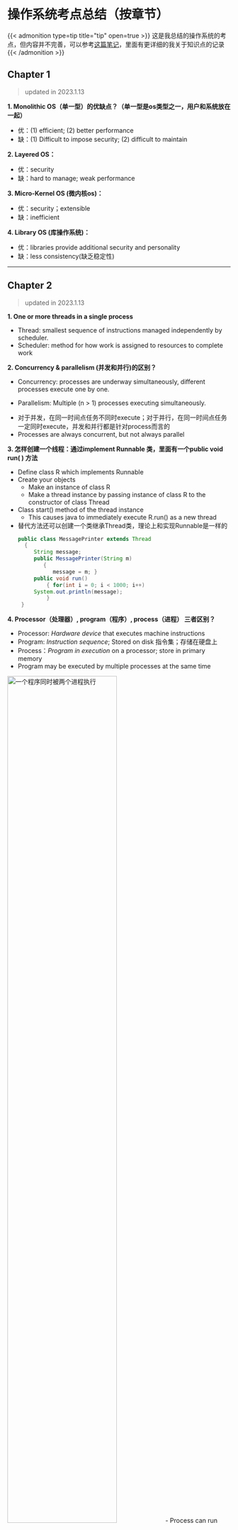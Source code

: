 # 操作系统考点总结（按章节）


{{< admonition type=tip title="tip" open=true >}}
这是我总结的操作系统的考点，但内容并不完善，可以参考[这篇笔记](https://jjlde7r0bk.feishu.cn/wiki/wikcnjqZ54DulF74jkJayfSN48d)，里面有更详细的我关于知识点的记录
{{< /admonition >}}

## Chapter 1
> updated in 2023.1.13

**1. Monolithic OS（单一型）的优缺点？（单一型是os类型之一，用户和系统放在一起）**
- 优：(1) efficient; (2) better performance
- 缺：(1) Difficult to impose security; (2) difficult to maintain
  
**2. Layered OS：**
- 优：security
- 缺：hard to manage; weak performance
  
**3. Micro-Kernel OS (微内核os)：**
- 优：security；extensible
- 缺：inefficient
  
**4. Library OS (库操作系统)：**
- 优：libraries provide additional security and personality
- 缺：less consistency(缺乏稳定性)

---

## Chapter 2
> updated in 2023.1.13

**1. One or more threads in a single process**
- Thread: smallest sequence of instructions managed independently by scheduler. 
- Scheduler: method for how work is assigned to resources to complete work

**2. Concurrency & parallelism (并发和并行)的区别？**
- Concurrency: processes are underway simultaneously, different processes execute one by one.

<!-- ![concurrency](2.png "concurrency") -->

- Parallelism: Multiple (n \> 1) processes executing simultaneously. 

<!-- <img src="1.png"  width = "15%" height = 25% alt = "parallelism"/> -->

<!-- ![parallelism](1.png "parallelism") 	 -->
- 对于并发，在同一时间点任务不同时execute；对于并行，在同一时间点任务一定同时execute，并发和并行都是针对process而言的
- Processes are always concurrent, but not always parallel


**3. 怎样创建一个线程：通过implement Runnable 类，里面有一个public void run( ) 方法**
- Define class R which implements Runnable
- Create your objects
	- Make an instance of class R 
	- Make a thread instance by passing instance of   class R to the constructor of class Thread
- Class start() method of the thread instance
	- This causes java to immediately execute R.run() as a new thread
- 替代方法还可以创建一个类继承Thread类，理论上和实现Runnable是一样的
	```java
	public class MessagePrinter extends Thread
	  { 
	     String message; 
	     public MessagePrinter(String m) 
	        { 
	           message = m; } 
	     public void run() 
	         { for(int i = 0; i < 1000; i++)    
	     System.out.println(message); 
	         }
	 }

	```

**4.  Processor（处理器）, program（程序）, process（进程） 三者区别？**
- Processor: _Hardware device_ that executes machine instructions
- Program: _Instruction sequence_; Stored on disk 指令集；存储在硬盘上
- Process：_Program in execution_ on a processor; store in primary memory
- Program may be executed by multiple processes at the same time
<img src="DraggedImage-2.png" width = 70% height = 70% alt = "一个程序同时被两个进程执行"/>
<!-- ![一个程序同时被两个进程执行](DraggedImage-2.png "一个程序同时被两个进程执行") -->
- Process can run multiple programs. (多个thread)
<img src="DraggedImage-3.png" width = 70% height = 60% alt = "一个进程同时执行多个程序"/>
<!-- ![一个进程同时执行多个程序](DraggedImage-3.png "一个进程同时执行多个程序") -->


**5. When do we not have to worry about concurrency?**
- no shared data or communication
- read only data


**6. When should we worry about concurrency? （并发带来坏的影响）**
- Threads access a shared resource without synchronization
- One or more threads modify the shared resource

---

## Chapter 3

> updated in 2023.1.13


**1. Moore’s Law: Number of transistors in dense(密集) integrated circuits doubles every 2 years.**

**2. 为什么要用并行？（两个原因）**
  - Moore’s Law(硬件): Number of transistors in dense(密集) integrated circuits doubles every 2 years.
  - Amdahl’s Law(软件)：Speed up is limited by the serial（程序串行） part of the program


**3. Definition of race condition**
- An error (e.g. a lost update) that occurs due to multiple processes ‘racing’ in an uncontrolled manner through a section of non-atomic code


**4. 什么是临界区（critical section）?**
  - Code section that accesses a shared resource.


**5. What is Mutual exclusion?**
- Only one thread can run within the critical section at any given time


**6. 建立临界区的4种方法？**
  - Lock: 
	- 设置两个状态held/not held，held表示有线程在critical section
	- acquire代表需要lock，release代表不需要lock
	![acuqire( ) and release( )](DraggedImage-4.png "acuqire( ) and release( )")
	- lock在java中通过synchronized语句实现，synchronized可以应用于任何的代码块
		```java
		public void synchronized update (int a) 
		{
		     balance=balance+a;
		 }

		```
- Monitors
  - Semaphores
  - Message


**7. Atomic**
- A property of a sequentially-executed section of code
- A context switch can’t happen (by definition) while an atomic section of code is being executed


**8. Lock acquire( ) only blocks threads attempting to acquire the same lock. Must use same lock for all critical sections accessing the same data.**

**9. Three steps of context-switching sequence**
- De-schedule currently-running thread
- Scheduler selects ‘best’ ready thread to run next 
- Resume newly-selected thread 

---

## Chapter 4

> updated in 2023.1.16


**1. 信号量（改错）：**
```c
typedef struct _sem { 
    int val; /* semaphore  value*/ 
    Queue queue; / oper: put, get*/ 
} Sem
void P(Sem s) { /* wait() procedure */ 
      s->val = s->val - 1; 
      if (s->val < 0) { 
           put(s->queue, getpid()); /* queue of PIDs */ 
            sleep(getpid()); } } 
void V(Sem s) { /* signal() procedure */ 
        s->val = s->val + 1; 
         if (s->val >= 0){ 
           wakeup(get(s->queue));} }
```
- P等同于wait，V等同于signal
- `sleep`是通过把这个线程放到waiting queue中来block这个线程
- `wakeup`是唤醒waiting queue中的线程，并放到running queue中

**2. P，V操作如何在java和C下实现的？**
  - Java: wait() & notify()
  - C: acquire() & release()
  - Unix: sleep() & wakeup()
  - Distributed system分布式系统（Message Passing）: send() & receive()

**3. 虚假唤醒（Spurious wakeup）是考试中一道大题**
```java
public class Semaphore { 
    private int count = 0;   
    public Semaphore(int init_val){ 
         count = init_val; 
    } 
    public synchronized void P() { 
        count = count - 1; 
        if (count < 0) wait(); 
    } 
    public synchronized void V() { 
        count = count + 1;
        notifyAll(); 
    }
}
```
- 什么时候会引起虚假唤醒？
- Answer: Does not recheck the condition，把P中的`if`改为`while`

**4. 编程题： put() get()操作**
```java
public class BoxDimension{
   private int dim = 0;
   private Semaphore sem = 1;
   public void put(int d) {
       dim = d; 
       sem.signal();
   } 
   public int get() {  
       sem.wait();
       return dim; 
    }
} 
BoxDimension d = new BoxDimension();
```
  
**5. Java中的semaphore**
```java
public class Semaphore { 
    private int count = 0; 
    public Semaphore(int init_val) { 
           count = init_val; // Should check it’s >= 0 
    } 
    public synchronized void P() { 
           count = count - 1; 
           while (count < 0) wait(); // why not ‘if’? 
       } 
    public synchronized void V() { 
            count = count + 1; /* if there is one, wake a waiter; */
            notifyAll(); /* why not use ‘notify()’? */ 
    } 
}
```
- P中要使用`while`来判断是否要wait，因为如果条件满足要一直wait
- V中要使用`notifyAll()`，而不是`notify()`，因为`notify()`会导致deadlock

---

## Chapter 5

